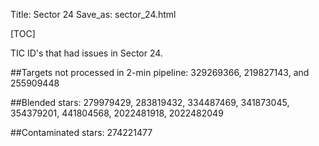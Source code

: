 Title: Sector 24 
Save_as: sector_24.html

[TOC]

TIC ID's that had issues in Sector 24.

##Targets not processed in 2-min pipeline:
329269366, 219827143, and 255909448

##Blended stars:
279979429, 283819432, 334487469, 341873045, 354379201, 441804568, 2022481918, 2022482049

##Contaminated stars:
274221477